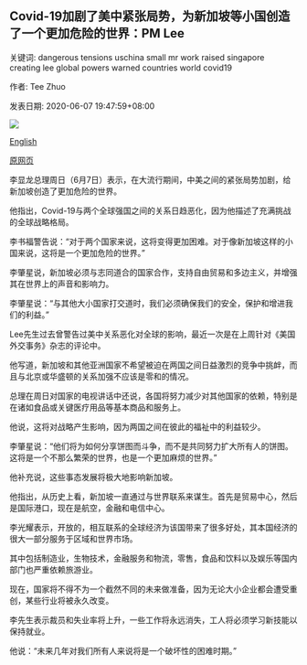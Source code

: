 ## Covid-19加剧了美中紧张局势，为新加坡等小国创造了一个更加危险的世界：PM Lee

关键词: dangerous tensions uschina small mr work raised singapore creating lee global powers warned countries world covid19

作者: Tee Zhuo

发表日期: 2020-06-07 19:47:59+08:00

![](https://www.straitstimes.com/sites/default/files/styles/x_large/public/articles/2020/06/07/ycuschina070620.jpg?itok=hS0qg_jE)

[English](Covid-19%20has%20raised%20US-China%20tensions%2C%20creating%20a%20more%20dangerous%20world%20for%20small%20countries%20like%20Singapore%3A%20PM%20Lee.md)

[原网页](https://www.straitstimes.com/politics/covid-19-has-raised-us-china-tensions-creating-a-more-dangerous-world-for-small-countries)

李显龙总理周日（6月7日）表示，在大流行期间，中美之间的紧张局势加剧，给新加坡创造了更加危险的世界。

他指出，Covid-19与两个全球强国之间的关系日趋恶化，因为他描述了充满挑战的全球战略格局。

李书福警告说：“对于两个国家来说，这将变得更加困难。对于像新加坡这样的小国来说，这将是一个更加危险的世界。”

李肇星说，新加坡必须与志同道合的国家合作，支持自由贸易和多边主义，并增强其在世界上的声音和影响力。

李肇星说：“与其他大小国家打交道时，我们必须确保我们的安全，保护和增进我们的利益。”

Lee先生过去曾警告过美中关系恶化对全球的影响，最近一次是在上周针对《美国外交事务》杂志的评论中。

他写道，新加坡和其他亚洲国家不希望被迫在两国之间日益激烈的竞争中挑衅，而且与北京或华盛顿的关系加强不应该是零和的情况。

总理在周日对国家的电视讲话中还说，各国将努力减少对其他国家的依赖，特别是在诸如食品或关键医疗用品等基本商品和服务上。

他说，这将对战略产生影响，因为两国之间在彼此的福祉中的利益较少。

李肇星说：“他们将为如何分享饼图而斗争，而不是共同努力扩大所有人的饼图。这将是一个不那么繁荣的世界，也是一个更加麻烦的世界。”

他补充说，这些事态发展将极大地影响新加坡。

他指出，从历史上看，新加坡一直通过与世界联系来谋生。首先是贸易中心，然后是国际港口，现在是航空，金融和电信中心。

李光耀表示，开放的，相互联系的全球经济为该国带来了很多好处，其本国经济的很大一部分服务于区域和世界市场。

其中包括制造业，生物技术，金融服务和物流，零售，食品和饮料以及娱乐等国内部门也严重依赖旅游业。

现在，国家将不得不为一个截然不同的未来做准备，因为无论大小企业都会遭受重创，某些行业将被永久改变。

李先生表示裁员和失业率将上升，一些工作将永远消失，工人将必须学习新技能以保持就业。

他说：“未来几年对我们所有人来说将是一个破坏性的困难时期。”